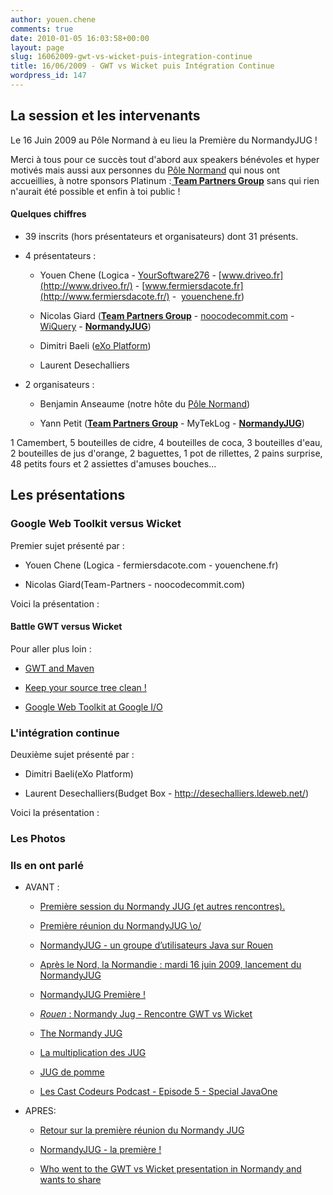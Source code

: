 ```yaml
---
author: youen.chene
comments: true
date: 2010-01-05 16:03:58+00:00
layout: page
slug: 16062009-gwt-vs-wicket-puis-integration-continue
title: 16/06/2009 - GWT vs Wicket puis Intégration Continue
wordpress_id: 147
---
```


## La session et les intervenants


Le 16 Juin 2009 au Pôle Normand à eu lieu la Première du NormandyJUG !

Merci à tous pour ce succès tout d'abord aux speakers bénévoles et hyper motivés mais aussi aux personnes du [Pôle Normand](http://www.polenormand.fr/) qui nous ont accueillies, à notre sponsors Platinum :**[ Team Partners Group](http://www.tpg-normandie.com/)** sans qui rien n'aurait été possible et enfin à toi public !


#### Quelques chiffres





	
  * 39 inscrits (hors présentateurs et organisateurs) dont 31 présents.

	
  * 4 présentateurs : 

	
    * Youen Chene (Logica - [YourSoftware276](http://www.yoursoftware276.com/) - [www.driveo.fr](http://www.driveo.fr/) - [www.fermiersdacote.fr](http://www.fermiersdacote.fr/) -  [youenchene.fr](http://www.youenchene.fr/))

	
    * Nicolas Giard (**[Team Partners Group](http://www.tpg-normandie.com/)** - [noocodecommit.com](http://noocodecommit.com/) - [WiQuery](http://code.google.com/p/wiquery/) - **[NormandyJUG](http://sites.google.com/site/normandyjug/Home)**)

	
    * Dimitri Baeli ([eXo Platform](http://www.exoplatform.com/))

	
    * Laurent Desechalliers




	
  * 2 organisateurs : 

	
    * Benjamin Anseaume (notre hôte du [Pôle Normand](http://www.polenormand.fr/))

	
    * Yann Petit (**[Team Partners Group](http://www.tpg-normandie.com/)** - MyTekLog - **[NormandyJUG](http://sites.google.com/site/normandyjug/Home)**)





1 Camembert, 5 bouteilles de cidre, 4 bouteilles de coca, 3 bouteilles d'eau, 2 bouteilles de jus d'orange, 2 baguettes, 1 pot de rillettes, 2 pains surprise, 48 petits fours et 2 assiettes d'amuses bouches...


## Les présentations




### Google Web Toolkit versus Wicket


Premier sujet présenté par : 



	
  * Youen Chene (Logica - fermiersdacote.com - youenchene.fr)

	
  * Nicolas Giard(Team-Partners - noocodecommit.com)


Voici la présentation :








#### Battle GWT versus Wicket










Pour aller plus loin :



	
  * [GWT and Maven](http://googlewebtoolkit.blogspot.com/2009/05/gwt-and-maven-playing-nicely-together.html)

	
  * [Keep your source tree clean !
](http://blog.salvadordiaz.fr/2009/04/29/keep-your-source-tree-clean-gwt/)

	
  * [Google Web Toolkit at Google I/O](http://google-code-updates.blogspot.com/2009/06/google-web-toolkit-at-google-io.html)




### L'intégration continue


Deuxième sujet présenté par : 



	
  * Dimitri Baeli(eXo Platform)

	
  * Laurent Desechalliers(Budget Box - http://desechalliers.ldeweb.net/)


Voici la présentation :




### Les Photos









### Ils en ont parlé





	
  * AVANT :

	
    * [Première session du Normandy JUG (et autres rencontres).](http://www.youenchene.fr/2009/05/premiere-session-du-normandy-jug-et.html)

	
    * [Première réunion du NormandyJUG \o/](http://www.noocodecommit.com/blog/nicogiard/news/premiere-reunion-du-normandyjug)

	
    * [NormandyJUG - un groupe d’utilisateurs Java sur Rouen](http://blog.lecacheur.com/2009/06/03/normandyjug-un-groupe-dutilisateurs-java-sur-rouen/)

	
    * [Après le Nord, la Normandie : mardi 16 juin 2009, lancement du NormandyJUG](http://blog.proxiad.com/2009/06/05/apres-le-nord-la-normandie-mardi-16-juin-2009-lancement-du-normandyjug/)

	
    * [NormandyJUG Première !](http://blog.konkest.com/?p=41)

	
    * [_Rouen_ : Normandy Jug - Rencontre GWT vs Wicket](http://www.agendadulibre.org/showevent.php?id=3488)

	
    * [The Normandy JUG](http://www.touilleur-express.fr/2009/04/17/the-normandy-jug/)

	
    * [La multiplication des JUG](http://blog.developpez.com/christophej/p7447/java/la-multiplication-des-jug/)

	
    * [JUG de pomme](http://www.gregocentrique.net/fromtheweb/jug-de-pomme)

	
    * [Les Cast Codeurs Podcast  - Episode 5 - Special JavaOne](http://lescastcodeurs.libsyn.com/index.php?post_id=489450)






	
  * APRES:

	
    * [Retour sur la première réunion du Normandy JUG](http://www.youenchene.fr/2009/06/retour-sur-la-premiere-reunion-du.html)

	
    * [NormandyJUG - la première !](http://blog.lecacheur.com/2009/06/17/normandyjug-la-premiere/)

	
    * [Who went to the GWT vs Wicket presentation in Normandy and wants to share](http://osdir.com/ml/users-wicket.apache.org/2009-06/msg00766.html)





